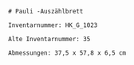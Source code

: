 
            # Pauli -Auszählbrett
    
            Inventarnummer: HK_G_1023
    
            Alte Inventarnummer: 35
    
            Abmessungen: 37,5 x 57,8 x 6,5 cm
            
